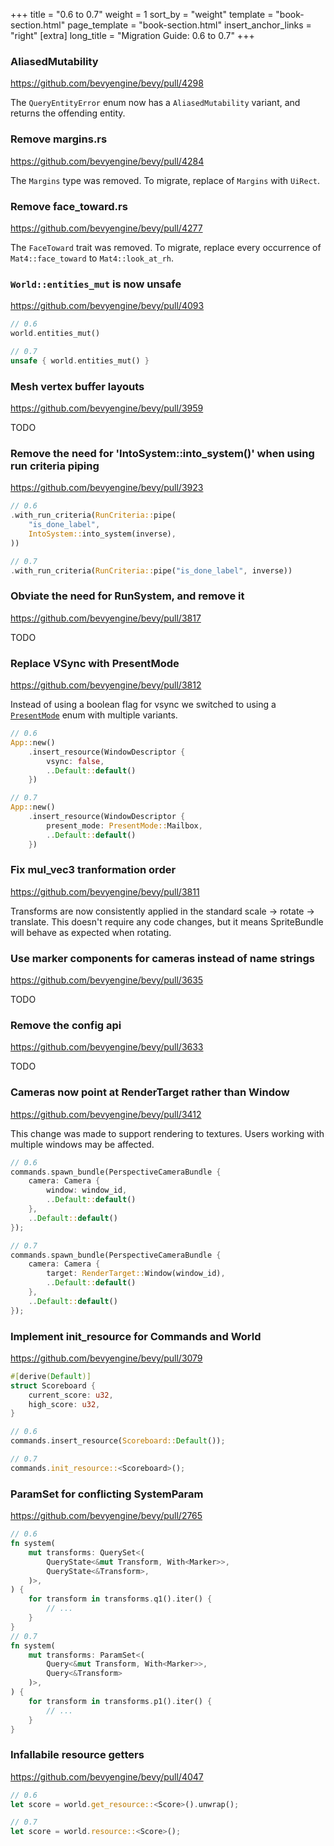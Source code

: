 +++
title = "0.6 to 0.7"
weight = 1
sort_by = "weight"
template = "book-section.html"
page_template = "book-section.html"
insert_anchor_links = "right"
[extra]
long_title = "Migration Guide: 0.6 to 0.7"
+++

<!-- Github filter used to find the relevant PRs "is:pr label:C-Breaking-Change closed:>2022-02-01 [Merged by Bors]" -->

### AliasedMutability

<https://github.com/bevyengine/bevy/pull/4298>

The `QueryEntityError` enum now has a `AliasedMutability` variant, and returns the offending entity.

### Remove margins.rs

<https://github.com/bevyengine/bevy/pull/4284>

The `Margins` type was removed. To migrate, replace of `Margins` with `UiRect`.

### Remove face_toward.rs

<https://github.com/bevyengine/bevy/pull/4277>

The `FaceToward` trait was removed. To migrate, replace every occurrence of `Mat4::face_toward` to `Mat4::look_at_rh`.

### `World::entities_mut` is now unsafe

<https://github.com/bevyengine/bevy/pull/4093>

```rs
// 0.6
world.entities_mut()

// 0.7
unsafe { world.entities_mut() }
```

### Mesh vertex buffer layouts

<https://github.com/bevyengine/bevy/pull/3959>

TODO

### Remove the need for 'IntoSystem::into_system()' when using run criteria piping

<https://github.com/bevyengine/bevy/pull/3923>

```rs
// 0.6
.with_run_criteria(RunCriteria::pipe(
    "is_done_label",
    IntoSystem::into_system(inverse),
))

// 0.7
.with_run_criteria(RunCriteria::pipe("is_done_label", inverse))
```

### Obviate the need for RunSystem, and remove it

<https://github.com/bevyengine/bevy/pull/3817>

TODO

### Replace VSync with PresentMode

https://github.com/bevyengine/bevy/pull/3812

Instead of using a boolean flag for vsync we switched to using a [`PresentMode`] enum with multiple variants.

```rs
// 0.6
App::new()
    .insert_resource(WindowDescriptor {
        vsync: false,
        ..Default::default()
    })

// 0.7
App::new()
    .insert_resource(WindowDescriptor {
        present_mode: PresentMode::Mailbox,
        ..Default::default()
    })
```

<!-- TODO update to 0.7 link -->
[`PresentMode`]: http://dev-docs.bevyengine.org/bevy/window/enum.PresentMode.html

### Fix mul_vec3 tranformation order

<https://github.com/bevyengine/bevy/pull/3811>

Transforms are now consistently applied in the standard scale -> rotate -> translate. This doesn't require any code changes, but it means SpriteBundle will behave as expected when rotating.

### Use marker components for cameras instead of name strings

<https://github.com/bevyengine/bevy/pull/3635>

TODO

### Remove the config api

<https://github.com/bevyengine/bevy/pull/3633>

TODO

### Cameras now point at RenderTarget rather than Window

<https://github.com/bevyengine/bevy/pull/3412>

This change was made to support rendering to textures. Users working with multiple windows may be affected.

```rs
// 0.6
commands.spawn_bundle(PerspectiveCameraBundle {
    camera: Camera {
        window: window_id,
        ..Default::default()
    },
    ..Default::default()
});

// 0.7
commands.spawn_bundle(PerspectiveCameraBundle {
    camera: Camera {
        target: RenderTarget::Window(window_id),
        ..Default::default()
    },
    ..Default::default()
});
```

### Implement init_resource for Commands and World

<https://github.com/bevyengine/bevy/pull/3079>

```rs
#[derive(Default)]
struct Scoreboard {
    current_score: u32,
    high_score: u32,
}

// 0.6
commands.insert_resource(Scoreboard::Default());

// 0.7
commands.init_resource::<Scoreboard>();
```

### ParamSet for conflicting SystemParam

<https://github.com/bevyengine/bevy/pull/2765>

```rs
// 0.6
fn system(
    mut transforms: QuerySet<(
        QueryState<&mut Transform, With<Marker>>,
        QueryState<&Transform>,
    )>,
) {
    for transform in transforms.q1().iter() {
        // ...
    }
}
// 0.7
fn system(
    mut transforms: ParamSet<(
        Query<&mut Transform, With<Marker>>,
        Query<&Transform>
    )>,
) {
    for transform in transforms.p1().iter() {
        // ...
    }
}
```

### Infallabile resource getters

<https://github.com/bevyengine/bevy/pull/4047>

```rs
// 0.6
let score = world.get_resource::<Score>().unwrap();

// 0.7
let score = world.resource::<Score>();
```